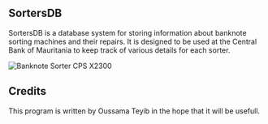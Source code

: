 ## SortersDB
SortersDB is a database system for storing information about banknote sorting machines and their repairs. 
It is designed to be used at the Central Bank of Mauritania to keep track of various details for each sorter.

![Banknote Sorter CPS X2300](https://github.com/OussamaTeyib/SortersDB/blob/main/assests/images/BanknoteSorter.jpg)


## Credits
This program is written by Oussama Teyib in the hope that it will be usefull.